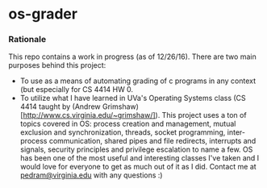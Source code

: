 # os-grader

### Rationale

This repo contains a work in progress (as of 12/26/16).
There are two main purposes behind this project:

- To use as a means of automating grading of c programs in any context (but especially for CS 4414 HW 0.
- To utilize what I have learned in UVa's Operating Systems class (CS 4414 taught by (Andrew Grimshaw)[http://www.cs.virginia.edu/~grimshaw/]). This project uses a ton of topics covered in OS: process creation and management, mutual exclusion and synchronization, threads, socket programming, inter-process communication, shared pipes and file redirects, interrupts and signals, security principles and privilege escalation to name a few. OS has been one of the most useful and interesting classes I've taken and I would love for everyone to get as much out of it as I did. Contact me at pedram@virginia.edu with any questions :)

